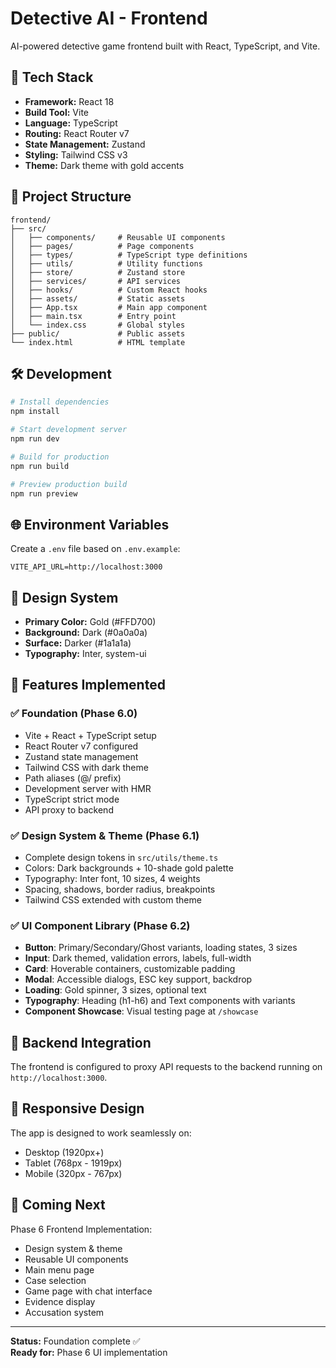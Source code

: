 # Detective AI - Frontend

AI-powered detective game frontend built with React, TypeScript, and Vite.

## 🚀 Tech Stack

- **Framework:** React 18
- **Build Tool:** Vite
- **Language:** TypeScript
- **Routing:** React Router v7
- **State Management:** Zustand
- **Styling:** Tailwind CSS v3
- **Theme:** Dark theme with gold accents

## 📁 Project Structure

```
frontend/
├── src/
│   ├── components/     # Reusable UI components
│   ├── pages/          # Page components
│   ├── types/          # TypeScript type definitions
│   ├── utils/          # Utility functions
│   ├── store/          # Zustand store
│   ├── services/       # API services
│   ├── hooks/          # Custom React hooks
│   ├── assets/         # Static assets
│   ├── App.tsx         # Main app component
│   ├── main.tsx        # Entry point
│   └── index.css       # Global styles
├── public/             # Public assets
└── index.html          # HTML template
```

## 🛠️ Development

```bash
# Install dependencies
npm install

# Start development server
npm run dev

# Build for production
npm run build

# Preview production build
npm run preview
```

## 🌐 Environment Variables

Create a `.env` file based on `.env.example`:

```
VITE_API_URL=http://localhost:3000
```

## 🎨 Design System

- **Primary Color:** Gold (#FFD700)
- **Background:** Dark (#0a0a0a)
- **Surface:** Darker (#1a1a1a)
- **Typography:** Inter, system-ui

## 📝 Features Implemented

### ✅ Foundation (Phase 6.0)
- Vite + React + TypeScript setup
- React Router v7 configured
- Zustand state management
- Tailwind CSS with dark theme
- Path aliases (@/ prefix)
- Development server with HMR
- TypeScript strict mode
- API proxy to backend

### ✅ Design System & Theme (Phase 6.1)
- Complete design tokens in `src/utils/theme.ts`
- Colors: Dark backgrounds + 10-shade gold palette
- Typography: Inter font, 10 sizes, 4 weights
- Spacing, shadows, border radius, breakpoints
- Tailwind CSS extended with custom theme

### ✅ UI Component Library (Phase 6.2)
- **Button**: Primary/Secondary/Ghost variants, loading states, 3 sizes
- **Input**: Dark themed, validation errors, labels, full-width
- **Card**: Hoverable containers, customizable padding
- **Modal**: Accessible dialogs, ESC key support, backdrop
- **Loading**: Gold spinner, 3 sizes, optional text
- **Typography**: Heading (h1-h6) and Text components with variants
- **Component Showcase**: Visual testing page at `/showcase`

## 🔗 Backend Integration

The frontend is configured to proxy API requests to the backend running on `http://localhost:3000`.

## 📱 Responsive Design

The app is designed to work seamlessly on:
- Desktop (1920px+)
- Tablet (768px - 1919px)
- Mobile (320px - 767px)

## 🚧 Coming Next

Phase 6 Frontend Implementation:
- Design system & theme
- Reusable UI components
- Main menu page
- Case selection
- Game page with chat interface
- Evidence display
- Accusation system

---

**Status:** Foundation complete ✅  
**Ready for:** Phase 6 UI implementation
